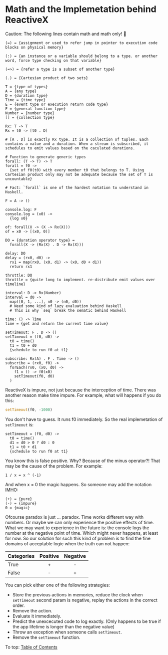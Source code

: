 # Math and the Implemetation behind ReactiveX

Caution: The following lines contain math and math only! 🤣

```
(=) = {assignment or used to refer jump in pointer to execution code blocks on physical memory}

(:) = {an instance or a variable should belong to a type. or another word, force type checking on that variable}

(=>) = {refer a type is a subset of another type}

(.) = {Cartesian product of two sets}

T = {type of types}
A = {any type}
D = {duration type}
Time = {time type}
E = {event type or execution return code type}
F = {general function type}
Number = {number type}
[] = {collection type}

Rx: T -> T
Rx = t0 -> [t0 . D]

# [A . D] is exactly Rx type. It is a collection of tuples. Each contains a value and a duration. When a stream is subscribed, it schedules to emit values based on the caculated durations. 

# Function to generate generic types
forall: (T -> T) -> T
forall = f0 ->
  {set of f0(t0) with every member t0 that belongs to T. Using Cartesian product only may not be adequate because the set of T is uncountable}

# Fact: `forall` is one of the hardest notation to understand in Haskell.

F = A -> ()

console.log: F
console.log = (x0) ->
  {log x0}

of: forall(X -> (X -> Rx(X)))
of = x0 -> [(x0, 0)]

DO = {duration operator type} =
  forall(X -> (Rx(X) . D -> Rx(X)))

delay: DO
delay = (rx0, d0) ->
  rx1 = map(rx0, (x0, d1) -> (x0, d0 + d1))
  return rx1

throttle: DO
throttle = {quite long to implement. re-distribute emit values over timeline}

interval: D -> Rx(Number)
interval = d0 ->
  map([0, 1, ...], n0 -> (n0, d0))
  # Need some kind of lazy evaluation behind Haskell
  # This is why `seq` break the sematic behind Haskell

time: () -> Time
time = {get and return the current time value}

setTimeout: F . D -> ()
setTimeout = (f0, d0) ->
  t0 = time()
  t1 = t0 + d0
  {schedule to run f0 at t1}

subscribe: Rx(A) . F . Time -> ()
subscribe = (rx0, f0) ->
  forEach(rx0, (x0, d0) ->
    f1 = () -> f0(x0)
    setTimeout(f0, d0)
  )
```

ReactiveX is impure, not just because the interception of time. There was another reason make time impure. For example, what will happens if you do this:

```jsx
setTimeout(f0, -1000)
```

You don't have to guess. It runs f0 immediately. So the real implemetation of `setTimeout` is:

```
setTimeout = (f0, d0) ->
  t0 = time()
  d1 = d0 > 0 ? d0 : 0
  t1 = t0 + d1
  {schedule to run f0 at t1}
```

You know this is false positive. Why? Because of the minus operator?! That may be the cause of the problem. For example:

```
1 / x = x ^ (-1)
```

And when x = 0 the magic happens. So someone may add the notation IMHO:

```
(+) = {pure}
(-) = {impure}
0 = {magic}
```

Ofcourse paradox is just ... paradox. Time works different way with numbers. Or maybe we can only experience the positive effects of time. What we may want to experience in the future is: the console logs the number at the negative point of time. Which might never happens, at least for now. So our solution for such this kind of problem is to find the fine domains of acceptable logic when the truth can not happen:

| Categories | Positive | Negative |
| ---------- | :------: | :------: |
| True       |    +     |    -     |
| False      |    -     |    +     |

You can pick either one of the following strategies:

- Store the previous actions in memories, reduce the clock when `setTimeout` second param is negative, replay the actions in the correct order.
- Remove the action.
- Evaluate it immediately.
- Predict the unexcecuted code to log exactly. (Only happens to be true if the app lifetime is longer than the negative value)
- Throw an exception when someone calls `setTimeout`.
- Remove the `setTimeout` function.

To top: [Table of Contents](Wiki.md)
